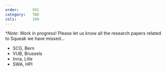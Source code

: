 ```yaml
---
order:      501
category:   TBD
cols:       100
---
```

**Note:* Work in progress! Please let us know all the research papers related to Squeak we have missed...

- SCG, Bern
- VUB, Brussels
- Inria, Lille
- SWA, HPI
